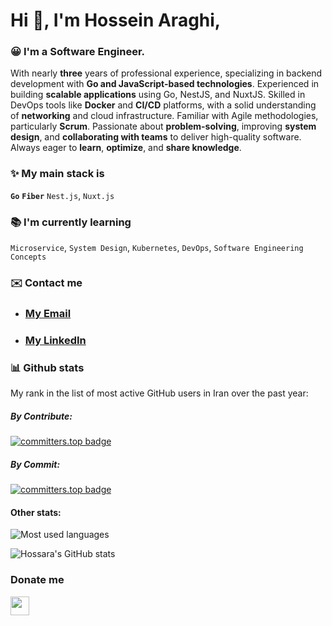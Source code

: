 #  Hi :wave:, I'm Hossein Araghi,
### 😀 I'm a Software Engineer.
With nearly **three** years of professional experience, specializing in backend development with **Go and JavaScript-based technologies**. Experienced in building **scalable applications** using Go, NestJS, and NuxtJS. Skilled in DevOps tools like **Docker** and **CI/CD** platforms, with a solid understanding of **networking** and cloud infrastructure. Familiar with Agile methodologies, particularly **Scrum**. Passionate about **problem-solving**, improving **system design**, and **collaborating with teams** to deliver high-quality software. Always eager to **learn**, **optimize**, and **share knowledge**.

### ✨ My main stack is 
**`Go`** **`Fiber`** `Nest.js`, `Nuxt.js` 

### 📚 I'm currently learning
`Microservice`, `System Design`, `Kubernetes`, `DevOps`, `Software Engineering Concepts`

### ✉️ Contact me
- ### [My Email](mailto:hossara.dev@gmail.com) 
- ### [My LinkedIn](https://linkedin.com/in/hossara)

### 📊 Github stats
My rank in the list of most active GitHub users in Iran over the past year:

##### By Contribute:
[![committers.top badge](https://user-badge.committers.top/iran_private/Hossara.svg)](https://user-badge.committers.top/iran_private/Hossara)

##### By Commit:
[![committers.top badge](https://user-badge.committers.top/iran/Hossara.svg)](https://user-badge.committers.top/iran/Hossara)

#### Other stats:
<img src="https://github-readme-stats.vercel.app/api/top-langs?username=Hossara&layout=compact&theme=dracula" alt="Most used languages"/>

![Hossara's GitHub stats](https://github-readme-stats.vercel.app/api?username=hossara&show_icons=true&theme=dark)

### Donate me

<a href="https://coffeebede.ir/hossara">
  <img src="https://img.shields.io/badge/buy me a coffee-darkgreen.svg?&style=for-the-badge&logo=buymeacoffee&logoColor=white" height=30>
</a>
